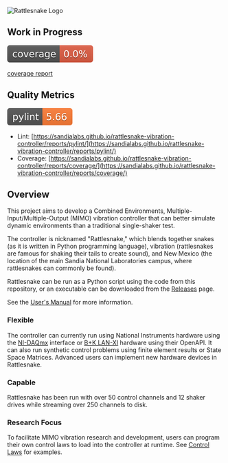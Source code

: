 ![Rattlesnake Logo](/logo/Rattlesnake_Logo_Banner.png)

## Work in Progress

![Coverage](./badges/coverage.svg)

[coverage report](https://sandialabs.github.io/rattlesnake-vibration-controller/reports/coverage/)

## Quality Metrics

[![Pylint](./badges/pylint.svg)](https://sandialabs.github.io/rattlesnake-vibration-controller/reports/pylint/)

* Lint: [https://sandialabs.github.io/rattlesnake-vibration-controller/reports/pylint/](https://sandialabs.github.io/rattlesnake-vibration-controller/reports/pylint/)
* Coverage: [https://sandialabs.github.io/rattlesnake-vibration-controller/reports/coverage/](https://sandialabs.github.io/rattlesnake-vibration-controller/reports/coverage/)

## Overview

This project aims to develop a Combined Environments, Multiple-Input/Multiple-Output (MIMO) vibration
controller that can better simulate dynamic environments than a traditional single-shaker test.

The controller is nicknamed "Rattlesnake," which blends together snakes (as it is written in Python programming language), 
vibration (rattlesnakes are famous for shaking their tails to create sound),
and New Mexico (the location of the main Sandia National Laboratories campus, where rattlesnakes can commonly be found).

Rattlesnake can be run as a Python script using the code from this repository, or an executable can be downloaded from the [Releases](https://github.com/sandialabs/rattlesnake-vibration-controller/releases) page.

See the [User's Manual](https://github.com/sandialabs/rattlesnake-vibration-controller/releases/download/v3.0.0/Rattlesnake.pdf) for more information.

### Flexible

The controller can currently run using National Instruments hardware using the [NI-DAQmx](https://knowledge.ni.com/KnowledgeArticleDetails?id=kA00Z000000P8baSAC&l=en-US)
interface or [B+K LAN-XI](https://www.bksv.com/en/instruments/daq-data-acquisition/lan-xi-daq-system) hardware using their OpenAPI.
It can also run synthetic control problems using finite element results or State Space Matrices.  Advanced users can implement new hardware devices in Rattlesnake.

### Capable

Rattlesnake has been run with over 50 control channels and 12 shaker drives while streaming over 250 channels to disk.

### Research Focus

To facilitate MIMO vibration research and development, users can program their own control laws to load into the controller at runtime.
See [Control Laws](https://github.com/sandialabs/rattlesnake-vibration-controller/tree/main/control_laws) for examples.

